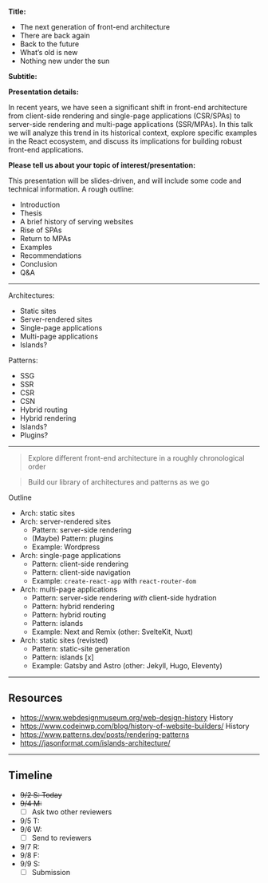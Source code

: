 **Title:**

- The next generation of front-end architecture
- There are back again
- Back to the future
- What’s old is new
- Nothing new under the sun

**Subtitle:**

**Presentation details:**

In recent years, we have seen a significant shift in front-end architecture from
client-side rendering and single-page applications (CSR/SPAs) to server-side
rendering and multi-page applications (SSR/MPAs). In this talk we will analyze
this trend in its historical context, explore specific examples in the React
ecosystem, and discuss its implications for building robust front-end
applications.

**Please tell us about your topic of interest/presentation:**

This presentation will be slides-driven, and will include some code and
technical information. A rough outline:

- Introduction
- Thesis
- A brief history of serving websites
- Rise of SPAs
- Return to MPAs
- Examples
- Recommendations
- Conclusion
- Q&A

---

Architectures:
- Static sites
- Server-rendered sites
- Single-page applications
- Multi-page applications
- Islands?

Patterns:
- SSG
- SSR
- CSR
- CSN
- Hybrid routing
- Hybrid rendering
- Islands?
- Plugins?

---

> Explore different front-end architecture in a roughly chronological order

> Build our library of architectures and patterns as we go

Outline
- Arch: static sites
- Arch: server-rendered sites
    - Pattern: server-side rendering
    - (Maybe) Pattern: plugins
    - Example: Wordpress
- Arch: single-page applications
    - Pattern: client-side rendering
    - Pattern: client-side navigation
    - Example: `create-react-app` with `react-router-dom`
- Arch: multi-page applications
    - Pattern: server-side rendering *with* client-side hydration
    - Pattern: hybrid rendering
    - Pattern: hybrid routing
    - Pattern: islands
    - Example: Next and Remix (other: SvelteKit, Nuxt)
- Arch: static sites (revisted)
    - Pattern: static-site generation
    - Pattern: islands [x]
    - Example: Gatsby and Astro (other: Jekyll, Hugo, Eleventy)

---

## Resources

- https://www.webdesignmuseum.org/web-design-history History
- https://www.codeinwp.com/blog/history-of-website-builders/ History
- https://www.patterns.dev/posts/rendering-patterns
- https://jasonformat.com/islands-architecture/

---

## Timeline

- ~~9/2 S: Today~~
- ~~9/4 M:~~
  - [ ] Ask two other reviewers
- 9/5 T:
- 9/6 W:
  - [ ] Send to reviewers
- 9/7 R: 
- 9/8 F: 
- 9/9 S:
  - [ ] Submission
